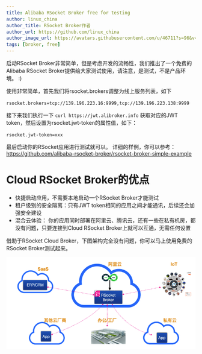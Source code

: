 ```yaml
---
title: Alibaba RSocket Broker free for testing
author: linux_china 
author_title: RSocket Broker作者 
author_url: https://github.com/linux_china
author_image_url: https://avatars.githubusercontent.com/u/46711?s=96&v=4
tags: [broker, free]
---
```


启动RSocket Broker非常简单，但是考虑开发的流畅性，我们推出了一个免费的Alibaba RSocket Broker提供给大家测试使用，请注意，是测试，不是产品环境。 :) 

使用非常简单，首先我们将rsocket.brokers调整为线上服务列表，如下

```properties title="src/main/resources/application.properties"
rsocket.brokers=tcp://139.196.223.16:9999,tcp://139.196.223.138:9999
```

接下来我们执行一下 `curl https://jwt.alibroker.info` 获取对应的JWT token，然后设置为rsocket.jwt-token的属性值，如下：

```properties title="src/main/resources/application.properties"
rsocket.jwt-token=xxx
```

最后启动你的RSocket应用进行测试就可以。 详细的样例，你可以参考： https://github.com/alibaba-rsocket-broker/rsocket-broker-simple-example

# Cloud RSocket Broker的优点

* 快捷启动应用，不需要本地启动一个RSocket Broker才能测试
* 租户级别的安全隔离：只有JWT token相同的应用之间才能通讯，后续还会加强安全建设
* 混合云体验： 你的应用同时部署在阿里云、腾讯云，还有一些在私有机房，都没有问题，只要连接到Cloud RSocket Broker上就可以互通，无需任何设置

借助于RSocket Cloud Broker，下图架构完全没有问题，你可以马上使用免费的RSocket Broker测试起来。

![Hybrid Cloud](../static/img/hybrid-cloud.png)




